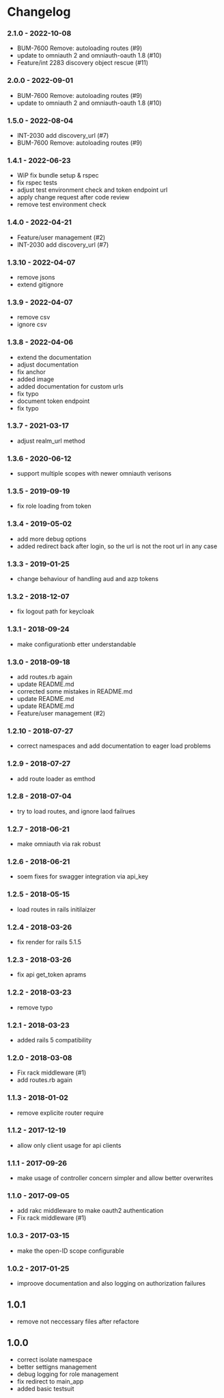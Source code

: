 # Changelog
### 2.1.0 -  2022-10-08
* BUM-7600 Remove: autoloading routes (#9)
* update to omniauth 2 and omniauth-oauth 1.8 (#10)
* Feature/int 2283 discovery object rescue (#11)

### 2.0.0 -  2022-09-01
* BUM-7600 Remove: autoloading routes (#9)
* update to omniauth 2 and omniauth-oauth 1.8 (#10)

### 1.5.0 -  2022-08-04
* INT-2030 add discovery_url (#7)
* BUM-7600 Remove: autoloading routes (#9)

### 1.4.1 -  2022-06-23
* WiP fix bundle setup & rspec
* fix rspec tests
* adjust test environment check and token endpoint url
* apply change request after code review
* remove test environment check

### 1.4.0 -  2022-04-21
* Feature/user management (#2)
* INT-2030 add discovery_url (#7)

### 1.3.10 -  2022-04-07
* remove jsons
* extend gitignore

### 1.3.9 -  2022-04-07
* remove csv
* ignore csv

### 1.3.8 -  2022-04-06
* extend the documentation
* adjust documentation
* fix anchor
* added image
* added documentation for custom urls
* fix typo
* document token endpoint
* fix typo

### 1.3.7 -  2021-03-17
* adjust realm_url method

### 1.3.6 -  2020-06-12
* support multiple scopes with newer omniauth verisons

### 1.3.5 -  2019-09-19
* fix role loading from token

### 1.3.4 -  2019-05-02
* add more debug options
* added redirect back after login, so the url is not the root url in any case

### 1.3.3 -  2019-01-25
* change behaviour of handling aud and azp tokens

### 1.3.2 -  2018-12-07
* fix logout path for keycloak

### 1.3.1 -  2018-09-24
* make configurationb etter understandable

### 1.3.0 -  2018-09-18
* add routes.rb again
* update README.md
* corrected some mistakes in README.md
* update README.md
* update README.md
* Feature/user management (#2)

### 1.2.10 -  2018-07-27
* correct namespaces and add documentation to eager load problems

### 1.2.9 -  2018-07-27
* add route loader as emthod

### 1.2.8 -  2018-07-04
* try to load routes, and ignore laod failrues

### 1.2.7 -  2018-06-21
* make omniauth via rak robust

### 1.2.6 -  2018-06-21
* soem fixes for swagger integration via api_key

### 1.2.5 -  2018-05-15
* load routes in rails initilaizer

### 1.2.4 -  2018-03-26
* fix render for rails 5.1.5

### 1.2.3 -  2018-03-26
* fix api get_token aprams

### 1.2.2 -  2018-03-23
* remove typo

### 1.2.1 -  2018-03-23
* added rails 5 compatibility

### 1.2.0 -  2018-03-08
* Fix rack middleware (#1)
* add routes.rb again

### 1.1.3 -  2018-01-02
* remove explicite router require

### 1.1.2 -  2017-12-19
* allow only client usage for api clients

### 1.1.1 -  2017-09-26
* make usage of controller concern simpler and allow better overwrites

### 1.1.0 -  2017-09-05
* add rakc middleware to make oauth2 authentication
* Fix rack middleware (#1)

### 1.0.3 -  2017-03-15
* make the open-ID scope configurable

### 1.0.2 -  2017-01-25
* improove documentation and also logging on authorization failures

## 1.0.1
* remove not neccessary files after refactore

## 1.0.0
* correct isolate namespace
* better settigns management
* debug logging for role management
* fix redirect to main_app
* added basic testsuit
